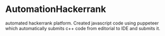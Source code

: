 # AutomationHackerrank
automated hackerrank platform. Created javascript code using puppeteer which automatically submits c++ code from editorial to IDE and submits it.
